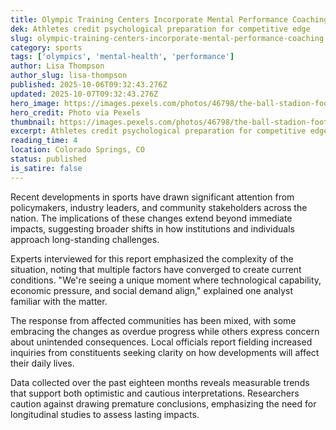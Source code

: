 ```yaml
---
title: Olympic Training Centers Incorporate Mental Performance Coaching
dek: Athletes credit psychological preparation for competitive edge
slug: olympic-training-centers-incorporate-mental-performance-coaching
category: sports
tags: ['olympics', 'mental-health', 'performance']
author: Lisa Thompson
author_slug: lisa-thompson
published: 2025-10-06T09:32:43.276Z
updated: 2025-10-07T09:32:43.276Z
hero_image: https://images.pexels.com/photos/46798/the-ball-stadion-football-the-pitch-46798.jpeg?auto=compress&cs=tinysrgb&w=1200
hero_credit: Photo via Pexels
thumbnail: https://images.pexels.com/photos/46798/the-ball-stadion-football-the-pitch-46798.jpeg?auto=compress&cs=tinysrgb&w=400
excerpt: Athletes credit psychological preparation for competitive edge
reading_time: 4
location: Colorado Springs, CO
status: published
is_satire: false
---
```


Recent developments in sports have drawn significant attention from policymakers, industry leaders, and community stakeholders across the nation. The implications of these changes extend beyond immediate impacts, suggesting broader shifts in how institutions and individuals approach long-standing challenges.

Experts interviewed for this report emphasized the complexity of the situation, noting that multiple factors have converged to create current conditions. "We're seeing a unique moment where technological capability, economic pressure, and social demand align," explained one analyst familiar with the matter.

The response from affected communities has been mixed, with some embracing the changes as overdue progress while others express concern about unintended consequences. Local officials report fielding increased inquiries from constituents seeking clarity on how developments will affect their daily lives.

Data collected over the past eighteen months reveals measurable trends that support both optimistic and cautious interpretations. Researchers caution against drawing premature conclusions, emphasizing the need for longitudinal studies to assess lasting impacts.